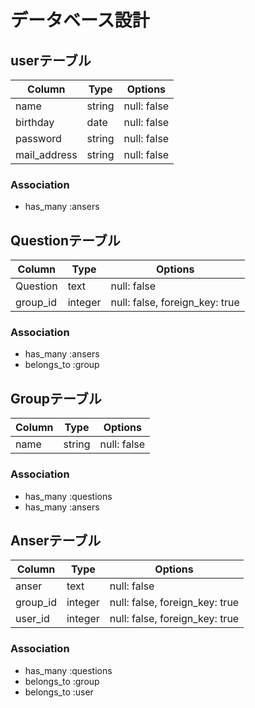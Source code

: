 # データベース設計

## userテーブル
|Column|Type|Options|
|------|----|-------|
|name|string|null: false|unique: true|
|birthday|date|null: false|
|password|string|null: false|
|mail_address|string|null: false|unique: true|

### Association
- has_many :ansers

## Questionテーブル
|Column|Type|Options|
|------|----|-------|
|Question|text|null: false|
|group_id|integer|null: false, foreign_key: true|

### Association
- has_many :ansers
- belongs_to :group

## Groupテーブル
|Column|Type|Options|
|------|----|-------|
|name|string|null: false|unique: true|

### Association
- has_many :questions
- has_many :ansers

## Anserテーブル
|Column|Type|Options|
|------|----|-------|
|anser|text|null: false|
|group_id|integer|null: false, foreign_key: true|
|user_id|integer|null: false, foreign_key: true|

### Association
- has_many :questions
- belongs_to :group
- belongs_to :user